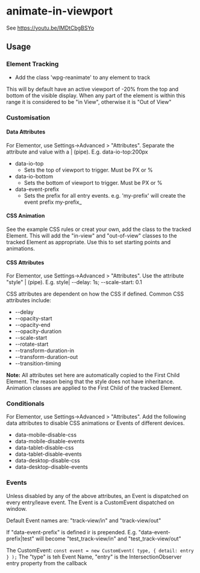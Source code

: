 # animate-in-viewport
See https://youtu.be/lMDtCbgBSYo

## Usage
### Element Tracking
- Add the class 'wpg-reanimate' to any element to track

This will by default have an active viewport of -20% from the top and bottom of the visible display.
When any part of the element is within this range it is considered to be "in View", otherwise it is "Out of View"

### Customisation
#### Data Attributes 

For Elementor, use Settings->Advanced > "Attributes". Separate the attribute and value with a | (pipe).
E.g. data-io-top:200px

- data-io-top
  - Sets the top of viewport to trigger. Must be PX or %
- data-io-bottom
  - Sets the bottom of viewport to trigger. Must be PX or %
- data-event-prefix
    - Sets the prefix for all entry events. e.g. 'my-prefix' will create the event prefix my-prefix_

#### CSS Animation

See the example CSS rules or creat your own, add the class to the tracked Element. This will add the "in-view" and "out-of-view" classes to the tracked Element as appropriate.
Use this to set starting points and animations.

#### CSS Attributes

For Elementor, use Settings->Advanced > "Attributes". Use the attribute "style" | (pipe).
E.g. style| --delay: 1s; --scale-start: 0.1

CSS attributes are dependent on how the CSS if defined. Common CSS attributes include:
- --delay
- --opacity-start
- --opacity-end
- --opacity-duration
- --scale-start
- --rotate-start
- --transform-duration-in
- --transform-duration-out
- --transition-timing

**Note:** All attributes set here are automatically copied to the First Child Element. The reason being that the style does not have inheritance.
Animation classes are applied to the First Child of the tracked Element.

### Conditionals

For Elementor, use Settings->Advanced > "Attributes". Add the following data attributes to disable CSS animations or Events of different devices.

- data-mobile-disable-css
- data-mobile-disable-events
- data-tablet-disable-css
- data-tablet-disable-events
- data-desktop-disable-css
- data-desktop-disable-events

### Events

Unless disabled by any of the above attributes, an Event is dispatched on every entry/leave event. The Event is a CustomEvent dispatched on window.

Default Event names are: "track-view/in" and "track-view/out"

If "data-event-prefix" is defined ir is prepended. E.g.  "data-event-prefix|test" will become "test_track-view/in" and "test_track-view/out"

The CustomEvent:
`
const event = new CustomEvent(
type,
{
detail: entry
}
);
`
The "type" is teh Event Name, "entry" is the IntersectionObserver entry property from the callback